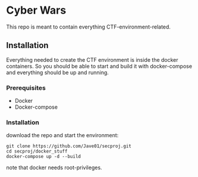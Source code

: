 # Cyber Wars

This repo is meant to contain everything CTF-environment-related.


## Installation

Everything needed to create the CTF environment is inside the docker containers. So you should be able to start and build it with docker-compose and everything should be up and running.

### Prerequisites

- Docker
- Docker-compose

### Installation

download the repo and start the environment:

```
git clone https://github.com/Jave01/secproj.git
cd secproj/docker_stuff
docker-compose up -d --build
```

note that docker needs root-privileges.



